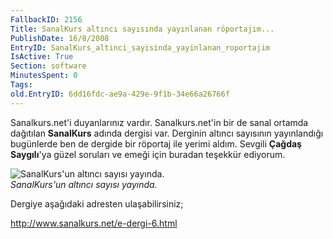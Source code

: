 ```yaml
---
FallbackID: 2156
Title: SanalKurs altıncı sayısında yayınlanan röportajım...
PublishDate: 16/8/2008
EntryID: SanalKurs_altinci_sayisinda_yayinlanan_roportajim
IsActive: True
Section: software
MinutesSpent: 0
Tags: 
old.EntryID: 6dd16fdc-ae9a-429e-9f1b-34e66a26766f
---
```

Sanalkurs.net'i duyanlarınız vardır. Sanalkurs.net'in bir de sanal
ortamda dağıtılan **SanalKurs** adında dergisi var. Derginin altıncı
sayısının yayınlandığı bugünlerde ben de dergide bir röportaj ile yerimi
aldım. Sevgili **Çağdaş Saygılı**'ya güzel soruları ve emeği için
buradan teşekkür ediyorum.

![SanalKurs'un altıncı sayısı
yayında.](media/SanalKurs_altinci_sayisinda_yayinlanan_roportajim/16082008_1.jpg)\
*SanalKurs'un altıncı sayısı yayında.*

Dergiye aşağıdaki adresten ulaşabilirsiniz;

<http://www.sanalkurs.net/e-dergi-6.html>


